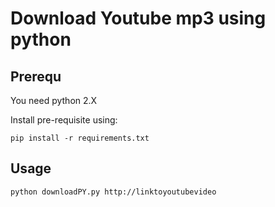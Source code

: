 # Download Youtube mp3 using python

## Prerequ

You need python 2.X

Install pre-requisite using:
```
pip install -r requirements.txt
``` 

## Usage

```
python downloadPY.py http://linktoyoutubevideo
```

